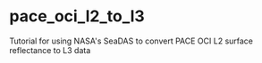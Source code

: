 # pace_oci_l2_to_l3
Tutorial for using NASA's SeaDAS to convert PACE OCI L2 surface reflectance to L3 data
